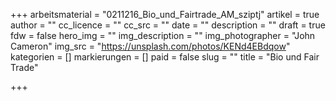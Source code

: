 +++
arbeitsmaterial = "0211216_Bio_und_Fairtrade_AM_sziptj"
artikel = true
author = ""
cc_licence = ""
cc_src = ""
date = ""
description = ""
draft = true
fdw = false
hero_img = ""
img_description = ""
img_photographer = "John Cameron"
img_src = "https://unsplash.com/photos/KENd4EBdqow"
kategorien = []
markierungen = []
paid = false
slug = ""
title = "Bio und Fair Trade"

+++
